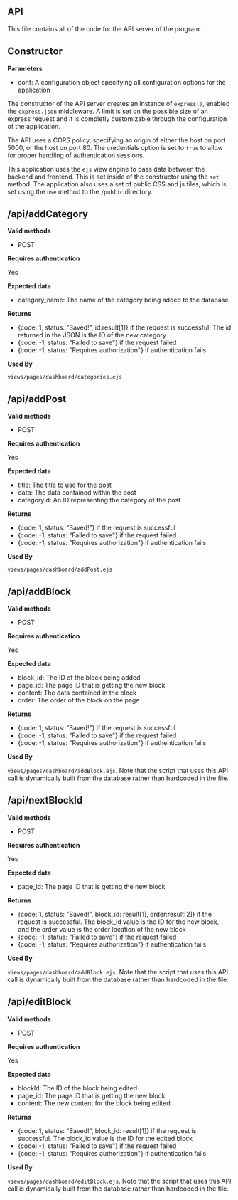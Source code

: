 ## API

This file contains all of the code for the API server of the program. 

## Constructor

**Parameters**

* conf: A configuration object specifying all configuration options for the application

The constructor of the API server creates an instance of `express()`, enabled the `express.json` middleware. A limit is set on the possible size of an express request and it is completly customizable through the configuration of the application.

The API uses a CORS policy, specifying an origin of either the host on port 5000, or the host on port 80. The credentials option is set to `true` to allow for proper handling of authentication sessions.

This application uses the `ejs` view engine to pass data between the backend and frontend. This is set inside of the constructor using the `set` method. The application also uses a set of public CSS and js files, which is set using the `use` method to the `/public` directory.

## /api/addCategory

**Valid methods**

* POST

**Requires authentication** 

Yes

**Expected data**

* category_name: The name of the category being added to the database

**Returns**

* {code: 1, status: "Saved!", id:result[1]} if the request is successful. The id returned in the JSON is the ID of the new category
* {code: -1, status: "Failed to save"} if the request failed
* {code: -1, status: "Requires authorization"} if authentication fails

**Used By**

`views/pages/dashboard/categories.ejs`

## /api/addPost

**Valid methods**

* POST

**Requires authentication** 

Yes

**Expected data**

* title: The title to use for the post
* data: The data contained within the post
* categoryId: An ID representing the category of the post

**Returns**

* {code: 1, status: "Saved!"} if the request is successful
* {code: -1, status: "Failed to save"} if the request failed
* {code: -1, status: "Requires authorization"} if authentication fails

**Used By**

`views/pages/dashboard/addPost.ejs`

## /api/addBlock

**Valid methods**

* POST

**Requires authentication** 

Yes

**Expected data**

* block_id: The ID of the block being added
* page_id: The page ID that is getting the new block
* content: The data contained in the block
* order: The order of the block on the page

**Returns**

* {code: 1, status: "Saved!"} if the request is successful
* {code: -1, status: "Failed to save"} if the request failed
* {code: -1, status: "Requires authorization"} if authentication fails

**Used By**

`views/pages/dashboard/addBlock.ejs`. Note that the script that uses this API call is dynamically built from the database rather than hardcoded in the file.

## /api/nextBlockId

**Valid methods**

* POST

**Requires authentication** 

Yes

**Expected data**

* page_id: The page ID that is getting the new block

**Returns**

* {code: 1, status: "Saved!", block_id: result[1], order:result[2]} if the request is successful. The block_id value is the ID for the new block, and the order value is the order location of the new block
* {code: -1, status: "Failed to save"} if the request failed
* {code: -1, status: "Requires authorization"} if authentication fails

**Used By**

`views/pages/dashboard/addBlock.ejs`. Note that the script that uses this API call is dynamically built from the database rather than hardcoded in the file.

## /api/editBlock

**Valid methods**

* POST

**Requires authentication** 

Yes

**Expected data**

* blockId: The ID of the block being edited
* page_id: The page ID that is getting the new block
* content: The new content for the block being edited

**Returns**

* {code: 1, status: "Saved!", block_id: result[1]} if the request is successful. The block_id value is the ID for the edited block
* {code: -1, status: "Failed to save"} if the request failed
* {code: -1, status: "Requires authorization"} if authentication fails

**Used By**

`views/pages/dashboard/editBlock.ejs`. Note that the script that uses this API call is dynamically built from the database rather than hardcoded in the file.
